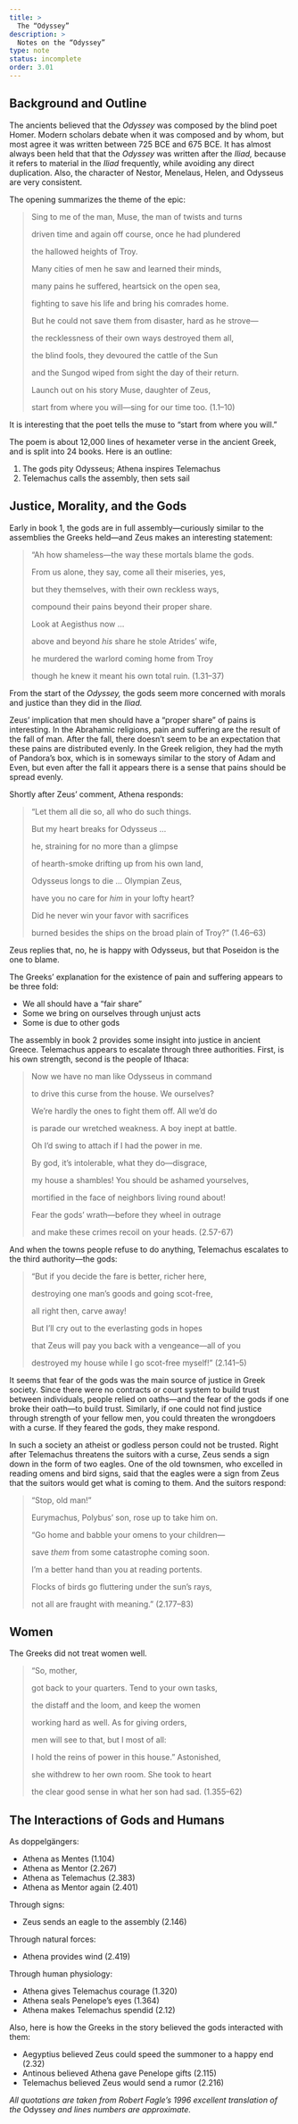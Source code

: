 ```yaml
---
title: >
  The “Odyssey”
description: >
  Notes on the “Odyssey”
type: note
status: incomplete
order: 3.01
---
```


## Background and Outline

The ancients believed that the *Odyssey* was composed by the blind poet Homer.  Modern scholars debate when it was composed and by whom, but most agree it was written between 725 BCE and 675 BCE.  It has almost always been held that that the *Odyssey* was written after the *Iliad,* because it refers to material in the *Iliad* frequently, while avoiding any direct duplication.  Also, the character of Nestor, Menelaus, Helen, and Odysseus are very consistent.

The opening summarizes the theme of the epic:

<blockquote class="poetry">
<p>Sing to me of the man, Muse, the man of twists and turns</p>
<p>driven time and again off course, once he had plundered</p>
<p>the hallowed heights of Troy.</p>
<p>Many cities of men he saw and learned their minds,</p>
<p>many pains he suffered, heartsick on the open sea,</p>
<p>fighting to save his life and bring his comrades home.</p>
<p>But he could not save them from disaster, hard as he strove—</p>
<p>the recklessness of their own ways destroyed them all,</p>
<p>the blind fools, they devoured the cattle of the Sun</p>
<p>and the Sungod wiped from sight the day of their return.</p>
<p>Launch out on his story Muse, daughter of Zeus,</p>
<p>start from where you will—sing for our time too. (1.1–10)</p>
</blockquote>

It is interesting that the poet tells the muse to “start from where you will.”

The poem is about 12,000 lines of hexameter verse in the ancient Greek, and is split into 24 books.  Here is an outline:

1. The gods pity Odysseus; Athena inspires Telemachus
2. Telemachus calls the assembly, then sets sail

## Justice, Morality, and the Gods

Early in book 1, the gods are in full assembly—curiously similar to the assemblies the Greeks held—and Zeus makes an interesting statement:

<blockquote class="poetry">
<p>“Ah how shameless—the way these mortals blame the gods.</p>
<p>From us alone, they say, come all their miseries, yes,</p>
<p>but they themselves, with their own reckless ways,</p>
<p>compound their pains beyond their proper share.</p>
<p>Look at Aegisthus now …</p>
<p>above and beyond <em>his</em> share he stole Atrides’ wife,</p>
<p>he murdered the warlord coming home from Troy</p>
<p>though he knew it meant his own total ruin. (1.31–37)</p>
</blockquote>

From the start of the *Odyssey,* the gods seem more concerned with morals and justice than they did in the *Iliad.*

Zeus’ implication that men should have a “proper share” of pains is interesting.  In the Abrahamic religions, pain and suffering are the result of the fall of man.  After the fall, there doesn’t seem to be an expectation that these pains are distributed evenly.  In the Greek religion, they had the myth of Pandora’s box, which is in someways similar to the story of Adam and Even, but even after the fall it appears there is a sense that pains should be spread evenly.

Shortly after Zeus’ comment, Athena responds:

<blockquote class="poetry">
<p>“Let them all die so, all who do such things.</p>
<p>But my heart breaks for Odysseus …</p>
<p>he, straining for no more than a glimpse</p>
<p>of hearth-smoke drifting up from his own land,</p>
<p>Odysseus longs to die … Olympian Zeus,</p>
<p>have you no care for <em>him</em> in your lofty heart?</p>
<p>Did he never win your favor with sacrifices</p>
<p>burned besides the ships on the broad plain of Troy?” (1.46–63)</p>
</blockquote>

Zeus replies that, no, he is happy with Odysseus, but that Poseidon is the one to blame.

The Greeks’ explanation for the existence of pain and suffering appears to be three fold:

- We all should have a “fair share”
- Some we bring on ourselves through unjust acts
- Some is due to other gods

The assembly in book 2 provides some insight into justice in ancient Greece.  Telemachus appears to escalate through three authorities.  First, is his own strength, second is the people of Ithaca:

<blockquote class="poetry">
<p>Now we have no man like Odysseus in command</p>
<p>to drive this curse from the house.  We ourselves?</p>
<p>We’re hardly the ones to fight them off.  All we’d do</p>
<p>is parade our wretched weakness.  A boy inept at battle.</p>
<p>Oh I’d swing to attach if I had the power in me.</p>
<p>By god, it’s intolerable, what they do—disgrace,</p>
<p>my house a shambles!  You should be ashamed yourselves,</p>
<p>mortified in the face of neighbors living round about!</p>
<p>Fear the gods’ wrath—before they wheel in outrage</p>
<p>and make these crimes recoil on your heads. (2.57-67)</p>
</blockquote>

And when the towns people refuse to do anything, Telemachus escalates to the third authority—the gods:

<blockquote class="poetry">
<p>“But if you decide the fare is better, richer here,</p>
<p>destroying one man’s goods and going scot-free,</p>
<p>all right then, carve away!</p>
<p>But I’ll cry out to the everlasting gods in hopes</p>
<p>that Zeus will pay you back with a vengeance—all of you</p>
<p>destroyed my house while I go scot-free myself!” (2.141–5)</p>
</blockquote>

It seems that fear of the gods was the main source of justice in Greek society.  Since there were no contracts or court system to build trust between individuals, people relied on oaths—and the fear of the gods if one broke their oath—to build trust.  Similarly, if one could not find justice through strength of your fellow men, you could threaten the wrongdoers with a curse.  If they feared the gods, they make respond.

In such a society an atheist or godless person could not be trusted.  Right after Telemachus threatens the suitors with a curse, Zeus sends a sign down in the form of two eagles.  One of the old townsmen, who excelled in reading omens and bird signs, said that the eagles were a sign from Zeus that the suitors would get what is coming to them.  And the suitors respond:

<blockquote class="poetry">
<p>“Stop, old man!”</p>
<p>Eurymachus, Polybus’ son, rose up to take him on.</p>
<p>“Go home and babble your omens to your children—</p>
<p>save <em>them</em> from some catastrophe coming soon.</p>
<p>I’m a better hand than you at reading portents.</p>
<p>Flocks of birds go fluttering under the sun’s rays,</p>
<p>not all are fraught with meaning.” (2.177–83)</p>
</blockquote>

## Women

The Greeks did not treat women well.

<blockquote class="poetry">
<p>“So, mother,</p>
<p>got back to your quarters. Tend to your own tasks,</p>
<p>the distaff and the loom, and keep the women</p>
<p>working hard as well.  As for giving orders,</p>
<p>men will see to that, but I most of all:</p>
<p>I hold the reins of power in this house.”  Astonished,</p>
<p>she withdrew to her own room.  She took to heart</p>
<p>the clear good sense in what her son had sad. (1.355–62)</p>
</blockquote>

## The Interactions of Gods and Humans

As doppelgängers:

- Athena as Mentes (1.104)
- Athena as Mentor (2.267)
- Athena as Telemachus (2.383)
- Athena as Mentor again (2.401)

Through signs:

- Zeus sends an eagle to the assembly (2.146)

Through natural forces:

- Athena provides wind (2.419)

Through human physiology:

- Athena gives Telemachus courage (1.320)
- Athena seals Penelope’s eyes (1.364)
- Athena makes Telemachus spendid (2.12)

Also, here is how the Greeks in the story believed the gods interacted with them:

- Aegyptius believed Zeus could speed the summoner to a happy end (2.32)
- Antinous believed Athena gave Penelope gifts (2.115)
- Telemachus believed Zeus would send a rumor (2.216)

*All quotations are taken from Robert Fagle’s 1996 excellent translation of the* Odyssey *and lines numbers are approximate.*
